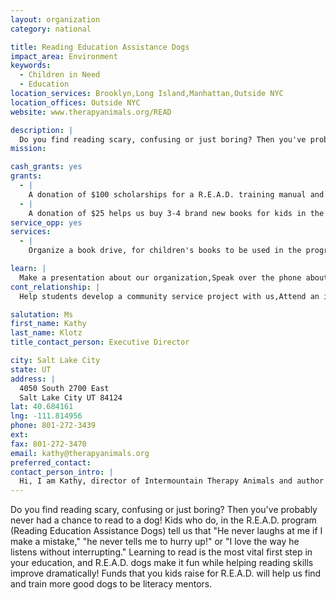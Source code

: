 ```yaml
---
layout: organization
category: national

title: Reading Education Assistance Dogs
impact_area: Environment
keywords: 
  - Children in Need
  - Education
location_services: Brooklyn,Long Island,Manhattan,Outside NYC
location_offices: Outside NYC
website: www.therapyanimals.org/READ

description: |
  Do you find reading scary, confusing or just boring? Then you've probably never had a chance to read to a dog! Kids who do, in the R.E.A.D. program (Reading Education Assistance Dogs) tell us that "He never laughs at me if I make a mistake," "he never tells me to hurry up!" or "I love the way he listens without interrupting." Learning to read is the most vital first step in your education, and R.E.A.D. dogs make it fun while helping reading skills improve dramatically! Funds that you kids raise for R.E.A.D. will help us find and train more good dogs to be literacy mentors.
mission: 

cash_grants: yes
grants: 
  - |
    A donation of $100 scholarships for a R.E.A.D. training manual and video to help a new therapy dog and his handler become eligible to participate in the program.
  - |
    A donation of $25 helps us buy 3-4 brand new books for kids in the R.E.A.D. program who have never had books of their very own before.
service_opp: yes
services: 
  - |
    Organize a book drive, for children's books to be used in the program.

learn: |
  Make a presentation about our organization,Speak over the phone about our work
cont_relationship: |
  Help students develop a community service project with us,Attend an in-school Check Award Assembly if we receive a grant,Educate the school by leading a workshop,Collect pennies during the Penny Harvest next fall

salutation: Ms
first_name: Kathy
last_name: Klotz
title_contact_person: Executive Director

city: Salt Lake City
state: UT
address: |
  4050 South 2700 East  
  Salt Lake City UT 84124
lat: 40.684161
lng: -111.814956
phone: 801-272-3439
ext: 
fax: 801-272-3470
email: kathy@therapyanimals.org
preferred_contact: 
contact_person_intro: |
  Hi, I am Kathy, director of Intermountain Therapy Animals and author of the Reading Education Assistance Dogs training manual. My dog Foster, an Australian Shepherd, and I worked together doing animal-assisted therapy for 8 years. The R.E.A.D. program is now a national educational partner with PBS Television, and active in 49 states and Canada! It is the most fun way for kids to practice their reading and to discover what a wonderful thing reading can be.
---
```

Do you find reading scary, confusing or just boring? Then you've probably never had a chance to read to a dog! Kids who do, in the R.E.A.D. program (Reading Education Assistance Dogs) tell us that "He never laughs at me if I make a mistake," "he never tells me to hurry up!" or "I love the way he listens without interrupting." Learning to read is the most vital first step in your education, and R.E.A.D. dogs make it fun while helping reading skills improve dramatically! Funds that you kids raise for R.E.A.D. will help us find and train more good dogs to be literacy mentors.